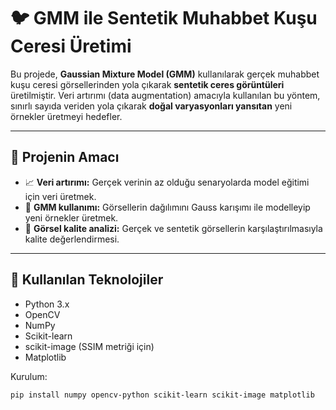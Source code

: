 # 🐦 GMM ile Sentetik Muhabbet Kuşu Ceresi Üretimi

Bu projede, **Gaussian Mixture Model (GMM)** kullanılarak gerçek muhabbet kuşu ceresi görsellerinden yola çıkarak **sentetik ceres görüntüleri** üretilmiştir. Veri artırımı (data augmentation) amacıyla kullanılan bu yöntem, sınırlı sayıda veriden yola çıkarak **doğal varyasyonları yansıtan** yeni örnekler üretmeyi hedefler.

---

## 📌 Projenin Amacı

- 📈 **Veri artırımı:** Gerçek verinin az olduğu senaryolarda model eğitimi için veri üretmek.
- 🧠 **GMM kullanımı:** Görsellerin dağılımını Gauss karışımı ile modelleyip yeni örnekler üretmek.
- 🎨 **Görsel kalite analizi:** Gerçek ve sentetik görsellerin karşılaştırılmasıyla kalite değerlendirmesi.

---

## 🧪 Kullanılan Teknolojiler

- Python 3.x
- OpenCV
- NumPy
- Scikit-learn
- scikit-image (SSIM metriği için)
- Matplotlib

Kurulum:
```bash
pip install numpy opencv-python scikit-learn scikit-image matplotlib
